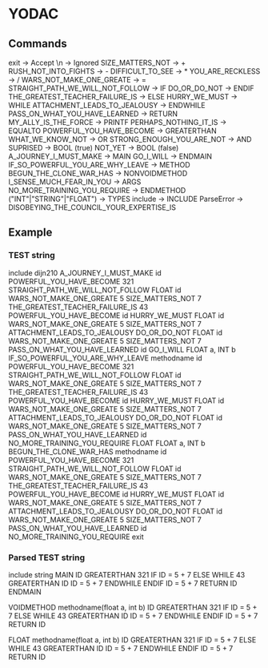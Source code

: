 # YODAC

## Commands

exit -> Accept
\n -> Ignored
SIZE_MATTERS_NOT -> +
RUSH_NOT_INTO_FIGHTS -> -
DIFFICULT_TO_SEE -> *
YOU_ARE_RECKLESS -> /
WARS_NOT_MAKE_ONE_GREATE -> =
STRAIGHT_PATH_WE_WILL_NOT_FOLLOW -> IF
DO_OR_DO_NOT -> ENDIF
THE_GREATEST_TEACHER_FAILURE_IS -> ELSE
HURRY_WE_MUST -> WHILE
ATTACHMENT_LEADS_TO_JEALOUSY -> ENDWHILE
PASS_ON_WHAT_YOU_HAVE_LEARNED -> RETURN
MY_ALLY_IS_THE_FORCE -> PRINTF
PERHAPS_NOTHING_IT_IS -> EQUALTO
POWERFUL_YOU_HAVE_BECOME -> GREATERTHAN
WHAT_WE_KNOW_NOT -> OR
STRONG_ENOUGH_YOU_ARE_NOT -> AND
SUPRISED -> BOOL (true)
NOT_YET -> BOOL (false)
A_JOURNEY_I_MUST_MAKE -> MAIN
GO_I_WILL -> ENDMAIN
IF_SO_POWERFUL_YOU_ARE_WHY_LEAVE -> METHOD
BEGUN_THE_CLONE_WAR_HAS -> NONVOIDMETHOD
I_SENSE_MUCH_FEAR_IN_YOU -> ARGS
NO_MORE_TRAINING_YOU_REQUIRE -> ENDMETHOD
("INT"|"STRING"|"FLOAT") -> TYPES
include -> INCLUDE
ParseError -> DISOBEYING_THE_COUNCIL_YOUR_EXPERTISE_IS

## Example 

### TEST string

include dijn210
A_JOURNEY_I_MUST_MAKE
id POWERFUL_YOU_HAVE_BECOME 321 STRAIGHT_PATH_WE_WILL_NOT_FOLLOW
FLOAT id WARS_NOT_MAKE_ONE_GREATE 5 SIZE_MATTERS_NOT 7
THE_GREATEST_TEACHER_FAILURE_IS
43 POWERFUL_YOU_HAVE_BECOME id HURRY_WE_MUST
FLOAT id WARS_NOT_MAKE_ONE_GREATE 5 SIZE_MATTERS_NOT 7
ATTACHMENT_LEADS_TO_JEALOUSY
DO_OR_DO_NOT
FLOAT id WARS_NOT_MAKE_ONE_GREATE 5 SIZE_MATTERS_NOT 7
PASS_ON_WHAT_YOU_HAVE_LEARNED id
GO_I_WILL
FLOAT a, INT b IF_SO_POWERFUL_YOU_ARE_WHY_LEAVE methodname
id POWERFUL_YOU_HAVE_BECOME 321 STRAIGHT_PATH_WE_WILL_NOT_FOLLOW
FLOAT id WARS_NOT_MAKE_ONE_GREATE 5 SIZE_MATTERS_NOT 7
THE_GREATEST_TEACHER_FAILURE_IS
43 POWERFUL_YOU_HAVE_BECOME id HURRY_WE_MUST
FLOAT id WARS_NOT_MAKE_ONE_GREATE 5 SIZE_MATTERS_NOT 7
ATTACHMENT_LEADS_TO_JEALOUSY
DO_OR_DO_NOT
FLOAT id WARS_NOT_MAKE_ONE_GREATE 5 SIZE_MATTERS_NOT 7
PASS_ON_WHAT_YOU_HAVE_LEARNED id
NO_MORE_TRAINING_YOU_REQUIRE
FLOAT FLOAT a, INT b BEGUN_THE_CLONE_WAR_HAS methodname
id POWERFUL_YOU_HAVE_BECOME 321 STRAIGHT_PATH_WE_WILL_NOT_FOLLOW
FLOAT id WARS_NOT_MAKE_ONE_GREATE 5 SIZE_MATTERS_NOT 7
THE_GREATEST_TEACHER_FAILURE_IS
43 POWERFUL_YOU_HAVE_BECOME id HURRY_WE_MUST
FLOAT id WARS_NOT_MAKE_ONE_GREATE 5 SIZE_MATTERS_NOT 7
ATTACHMENT_LEADS_TO_JEALOUSY
DO_OR_DO_NOT
FLOAT id WARS_NOT_MAKE_ONE_GREATE 5 SIZE_MATTERS_NOT 7
PASS_ON_WHAT_YOU_HAVE_LEARNED id
NO_MORE_TRAINING_YOU_REQUIRE
exit

### Parsed TEST string 

include string
MAIN
ID GREATERTHAN 321 IF
ID = 5 + 7
ELSE
WHILE 43 GREATERTHAN ID
ID = 5 + 7
ENDWHILE
ENDIF
ID = 5 + 7
RETURN ID
ENDMAIN

VOIDMETHOD methodname(float a, int b)
ID GREATERTHAN 321 IF
ID = 5 + 7
ELSE
WHILE 43 GREATERTHAN ID
ID = 5 + 7
ENDWHILE
ENDIF
ID = 5 + 7
RETURN ID

FLOAT methodname(float a, int b)
ID GREATERTHAN 321 IF
ID = 5 + 7
ELSE
WHILE 43 GREATERTHAN ID
ID = 5 + 7
ENDWHILE
ENDIF
ID = 5 + 7
RETURN ID

